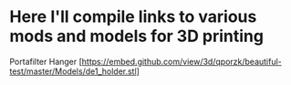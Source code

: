 # Here I'll compile links to various mods and models for 3D printing

Portafilter Hanger [https://embed.github.com/view/3d/qporzk/beautiful-test/master/Models/de1_holder.stl]

